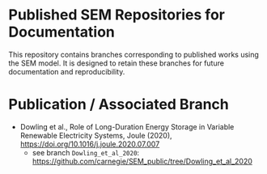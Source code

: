 # Published SEM Repositories for Documentation

This repository contains branches corresponding to published works using the SEM model. It is designed to retain these branches for future documentation and reproducibility.

# Publication / Associated Branch

 * Dowling et al., Role of Long-Duration Energy Storage in Variable Renewable Electricity Systems, Joule (2020), https://doi.org/10.1016/j.joule.2020.07.007
   * see branch `Dowling_et_al_2020`: https://github.com/carnegie/SEM_public/tree/Dowling_et_al_2020

